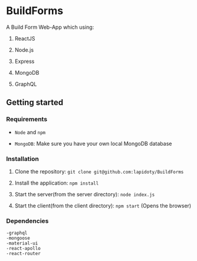 # BuildForms
A Build Form Web-App which using:

1) ReactJS 

2) Node.js 

3) Express

4) MongoDB

5) GraphQL

## Getting started
### Requirements

- ```Node``` and ```npm```

- ```MongoDB```: Make sure you have your own local MongoDB database

### Installation

1. Clone the repository:  ```git clone git@github.com:lapidoty/BuildForms```

2. Install the application: ```npm install```

3. Start the server(from the server directory): ```node index.js```

4. Start the client(from the client directory): ```npm start``` (Opens the browser)

### Dependencies
    -graphql
    -mongoose
    -material-ui
    -react-apollo
    -react-router
